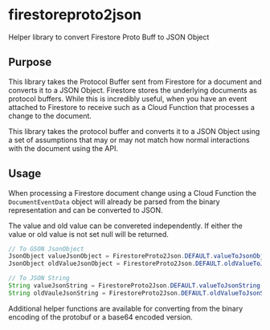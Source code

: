 # firestoreproto2json

Helper library to convert Firestore Proto Buff to JSON Object

## Purpose

This library takes the Protocol Buffer sent from Firestore for a document and converts it to a JSON Object. Firestore stores the underlying documents as protocol buffers. While this is incredibly useful, when you have an event attached to Firestore to receive such as a Cloud Function that processes a change to the document.

This library takes the protocol buffer and converts it to a JSON Object using a set of assumptions that may or may not match how normal interactions with the document using the API.

## Usage

When processing a Firestore document change using a Cloud Function the `DocumentEventData` object will already be parsed from the binary representation and can be converted to JSON.

The value and old value can be convereted independently. If either the value or old value is not set null will be returned.

```java
// To GSON JsonObject
JsonObject valueJsonObject = FirestoreProto2Json.DEFAULT.valueToJsonObject(documentEventData);
JsonObject oldValueJsonObject = FirestoreProto2Json.DEFAULT.oldValueToJsonObject(documentEventData);

// To JSON String
String valueJsonString = FirestoreProto2Json.DEFAULT.valueToJsonString(documentEventData);
String oldVauleJsonString = FirestoreProto2Json.DEFAULT.oldValueToJsonString(documentEventData);
```

Additional helper functions are available for converting from the binary encoding of the protobuf or a base64 encoded version.
